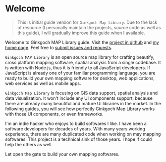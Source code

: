 # Welcome

> This is initial guide version for `Ginkgoch Map Library`. Due to the lack of resource (I personally maintain the projects, source code as well as this guide), I will gradually improve this guide when I available.

Welcome to Ginkgoch MAP Library guide. Visit the [project in github](https://github.com/ginkgoch/node-map) and [my home page](https://ginkgoch.com). Feel free to [submit issues and requests](https://ginkgoch.com/#contact).

`Ginkgoch MAP Library` is an open source map library for crafting beautify, cross platform mapping software, spatial analysis from a single codebase. It is written with Node.js, thus it is friendly to all JavaScript developers. If JavaScript is already one of your familiar programming language, you are ready to build your own mapping software for desktop, web applications, web services as well as mobile apps.

`Ginkgoch Map Library` is focusing on GIS data support, spatial analysis and data visualization. It won't include any UI components support; because there are already many beautiful and mature UI libraries in the market. In the following guides, you will see how perfectly Ginkgoch Map Library works with those UI components, or even frameworks.

I'm an indie hacker who enjoys to build softwares I like. I have been a software developers for decades of years. With many years working experience, there are many duplicated code when working on may mapping softwares. This project is a technical sink of those years. I hope if could help the others as well.

Let open the gate to build your own mapping softwares.